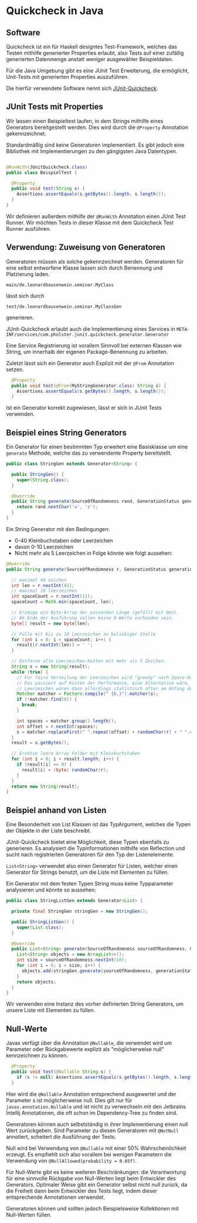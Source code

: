 # Quickcheck in Java

## Software

Quickcheck ist ein für Haskell designtes Test-Framework, welches das Testen mithilfe
generierter Properties erlaubt, also Tests auf einer zufällig generierten Datenmenge
anstatt weniger ausgewähler Beispieldaten.

Für die Java Umgebung gibt es eine JUnit Test Erweiterung, die ermöglicht,
Unit-Tests mit generierten Properties auszuführen.

Die hierfür verwendete Software nennt
sich [JUnit-Quickcheck](https://pholser.github.io/junit-quickcheck/site/1.0/index.html).

## JUnit Tests mit Properties

Wir lassen einen Beispieltest laufen, in dem Strings mithilfe eines Generators
bereitgestellt werden. Dies wird durch die `@Property` Annotation gekennzeichnet.

Standardmäßig sind keine Generatoren implementiert. Es gibt jedoch eine Bibliothek
mit Implementierungen zu den gängigsten Java Datentypen.

```Java

@RunWith(JUnitQuickcheck.class)
public class BeispielTest {

  @Property
  public void test(String s) {
    Assertions.assertEquals(s.getBytes().length, s.length());
  }
}
```

Wir definieren außerdem mithilfe der `@RunWith` Annotation einen JUnit Test Runner.
Wir möchten Tests in dieser Klasse mit dem Quickcheck Test Runner ausführen.

## Verwendung: Zuweisung von Generatoren

Generatoren müssen als solche gekennzeichnet werden.
Generatoren für eine selbst entworfene Klasse lassen sich durch Benennung und Platzierung laden.

`main/de.leonardbausenwein.seminar.MyClass`

lässt sich durch

`test/de.leonardbausenwein.seminar.MyClassGen`

generieren.

JUnit-Quickcheck erlaubt auch die Implementierung eines Services
in `META-INF/services/com.pholster.junit.quickcheck.generator.Generator`

Eine Service Registrierung ist vorallem Sinnvoll bei externen Klassen wie String, um innerhalb der eigenen Package-Benennung zu arbeiten.

Zuletzt lässt sich ein Generator auch Explizit mit der `@From` Annotation setzen.

```Java
  @Property
  public void test(@From(MyStringGenerator.class) String s) {
    Assertions.assertEquals(s.getBytes().length, s.length());
  }
```

Ist ein Generator korrekt zugewiesen, lässt er sich in JUnit Tests verwenden.

## Beispiel eines String Generators

Ein Generator für einen bestimmten Typ erweitert eine Basisklasse
um eine `generate` Methode, welche das zu verwendente Property bereitstellt.
```Java
public class StringGen extends Generator<String> {

  public StringGen() {
    super(String.class);
  }

  @Override
  public String generate(SourceOfRandomness rand, GenerationStatus generationStatus) {
    return rand.nextChar('a', 'z');
  }
}
```

Ein String Generator mit den Bedingungen:
- 0-40 Kleinbuchstaben oder Leerzeichen
- davon 0-10 Leerzeichen
- Nicht mehr als 5 Leerzeichen in Folge
könnte wie folgt aussehen:

```Java
@Override
public String generate(SourceOfRandomness r, GenerationStatus generationStatus) {

  // maximal 40 zeichen
  int len = r.nextInt(41);
  // maximal 10 leerzeichen
  int spaceCount = r.nextInt(11);
  spaceCount = Math.min(spaceCount, len);

  // Erzeuge ein Byte-Array der passenden Länge (gefüllt mit 0en).
  // Am Ende der Ausführung sollen keine 0-Werte vorhanden sein.
  byte[] result = new byte[len];

  // Fülle mit bis zu 10 Leerzeichen an beliebiger Stelle
  for (int i = 0; i < spaceCount; i++) {
    result[r.nextInt(len)] = ' ';
  }

  // Entferne alle Leerzeichen-Ketten mit mehr als 5 Zeichen.
  String s = new String(result);
  while (true) {
    // Für faire Verteilung der Leerzeichen wird "greedy" nach Space-Ketten gesucht und zufällig zerlegt.
    // Das passiert auf Kosten der Performance, eine Alternative wäre, jedes 6. Leerzeichen zu eliminieren.
    // Leerzeichen wären dann allerdings statistisch öfter am Anfang des Strings zu finden.
    Matcher matcher = Pattern.compile(" {6,}").matcher(s);
    if (!matcher.find(0)) {
      break;
    }

    int spaces = matcher.group().length();
    int offset = r.nextInt(spaces);
    s = matcher.replaceFirst(" ".repeat(offset) + randomChar(r) + " ".repeat(spaces - offset - 1));
  }
  result = s.getBytes();

  // Ersetze leere Array Felder mit Kleinbuchstaben
  for (int i = 0; i < result.length; i++) {
    if (result[i] == 0) {
      result[i] = (byte) randomChar(r);
    }
  }
  return new String(result);
}
```

## Beispiel anhand von Listen

Eine Besonderheit von List Klassen ist das TypArgument, welches die Typen der Objekte in der
Liste beschreibt.

JUnit-Quickcheck bietet eine Möglichkeit, diese Typen ebenfalls zu generieren.
Es analysiert die Typinformationen mithilfe von Reflection und sucht nach registrierten
Generatoren für den Typ der Listenelemente.

`List<String>` verwendet also einen Generator für Listen, welcher einen Generator für Strings
benutzt, um die Liste mit Elementen zu füllen.

Ein Generator mit dem festen Typen String muss keine Typparameter analysieren und könnte so aussehen:
```Java
public class StringListGen extends Generator<List> {

  private final StringGen stringGen = new StringGen();

  public StringListGen() {
    super(List.class);
  }

  @Override
  public List<String> generate(SourceOfRandomness sourceOfRandomness, GenerationStatus generationStatus) {
    List<String> objects = new ArrayList<>();
    int size = sourceOfRandomness.nextInt(10);
    for (int i = 0; i < size; i++) {
      objects.add(stringGen.generate(sourceOfRandomness, generationStatus));
    }
    return objects;
  }
}
```

Wir verwenden eine Instanz des vorher definierten String Generators, um unsere Liste mit Elementen zu füllen.

## Null-Werte

Javax verfügt über die Annotation `@Nullable`, die verwendet wird um Parameter oder
Rückgabewerte explizit als "möglicherweise null" kennzeichnen zu können.

```Java
  @Property
  public void test(@Nullable String s) {
    if (s != null) Assertions.assertEquals(s.getBytes().length, s.length());
  }
```
Hier wird die `@Nullable` Annotation entsprechend ausgewertet und der Parameter s ist möglicherweise null.
Dies gilt nur für `javax.annotation.Nullable` und ist nicht zu verwechseln mit den Jetbrains Intellij Annotationen,
die oft schon im Dependency-Tree zu finden sind.

Generatoren können auch selbstständig in ihrer Implementierung einen null Wert zurückgeben.
Sind Parameter zu diesen Generatoren mit `@NotNull` annotiert, scheitert die Ausführung der Tests.

Null wird bei Verwendung von `@Nullable` mit einer 50% Wahrscheinlichkeit erzeugt.
Es empfiehlt sich also vorallem bei wenigen Parametern die Verwendung von
`@NullAllowed(probability = 0.05f)`.

Für Null-Werte gibt es keine weiteren Beschränkungen: die Verantwortung für eine sinnvolle
Rückgabe von Null-Werten liegt beim Entwickler des Generators.
Optimaler Weise gibt ein Generator selbst nicht null zurück, da die Freiheit dann beim Entwickler
des Tests liegt, indem dieser entsprechende Annotationen verwendet.

Generatoren können und sollten jedoch Beispielsweise Kollektionen mit Null-Werten füllen.
